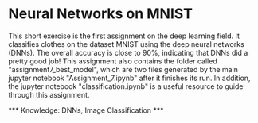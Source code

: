 # Neural Networks on MNIST

This short exercise is the first assignment on the deep learning field. It classifies clothes on the dataset MNIST using the deep neural networks 
(DNNs). The overall accuracy is close to 90%, indicating that DNNs did a pretty good job! This assignment also contains the folder called "assignment7_best_model", which are two files generated by the main jupyter notebook "Assignment_7.ipynb" after it finishes its run. In addition, the jupyter notebook "classification.ipynb" is a useful resource to guide through this assignment.

*** Knowledge: DNNs, Image Classification ***
